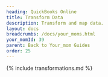```yaml
---
heading: QuickBooks Online
title: Transform Data
description: Transform and map data.
layout: docs
breadcrumbs: /docs/your_moms.html
your_momId: 39
parent: Back to Your_mom Guides
order: 25
---
```


{% include transformations.md %}
